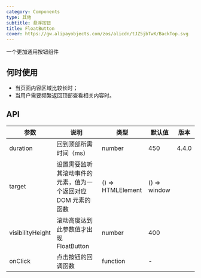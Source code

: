 ```yaml
---
category: Components
type: 其他
subtitle: 悬浮按钮
title: FloatButton
cover: https://gw.alipayobjects.com/zos/alicdn/tJZ5jbTwX/BackTop.svg
---
```


一个更加通用按钮组件

## 何时使用

- 当页面内容区域比较长时；
- 当用户需要频繁返回顶部查看相关内容时。

## API

| 参数 | 说明 | 类型 | 默认值 | 版本 |
| --- | --- | --- | --- | --- |
| duration | 回到顶部所需时间（ms） | number | 450 | 4.4.0 |
| target | 设置需要监听其滚动事件的元素，值为一个返回对应 DOM 元素的函数 | () => HTMLElement | () => window |  |
| visibilityHeight | 滚动高度达到此参数值才出现 FloatButton | number | 400 |  |
| onClick | 点击按钮的回调函数 | function | - |  |
